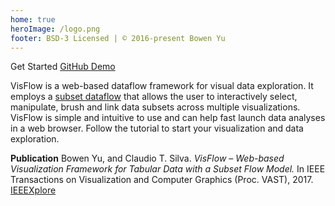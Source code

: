 ```yaml
---
home: true
heroImage: /logo.png
footer: BSD-3 Licensed | © 2016-present Bowen Yu
---
```


<div class="hero">
  <p class="action">
    <router-link class="nav-link action-button" to="/get-started/">
      Get Started <i class="fas fa-book-open"></i></router-link>
    <a href="https://github.com/yubowenok/visflow" target="_blank" class="nav-link action-button">
      GitHub <i class="fab fa-github"></i></a>
    <a href="https://visflow.org/demo" target="_blank" class="nav-link action-button">
      Demo <i class="fas fa-external-link-alt"></i></a>
  </p>
</div>


<!-- <p class="text-box" style="padding: 1rem; width: 90%; margin: 0 auto; position: relative;">-->
VisFlow is a web-based dataflow framework for visual data exploration.
It employs a [subset dataflow](/dataflow/subsetflow.md) that allows the user to interactively select, manipulate, brush and link data subsets across multiple visualizations.
VisFlow is simple and intuitive to use and can help fast launch data analyses in a web browser.
Follow the <router-link to="/get-started/">tutorial</router-link> to start your visualization and data exploration.

<!--
// Check out the video below to see it in action.
<div style="width: 80%; margin: 20px auto;">
<video width="100%" controls="">
  <source src="/video/intro.mp4" type="/video/mp4"/>
</video>
</div>
-->

**Publication**
Bowen Yu, and Claudio T. Silva.
_VisFlow – Web-based Visualization Framework for Tabular Data with a Subset Flow Model._
In IEEE Transactions on Visualization and Computer Graphics (Proc. VAST), 2017.
[IEEEXplore](https://ieeexplore.ieee.org/document/7536189/)
